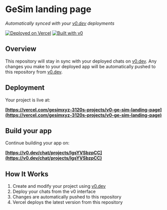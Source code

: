 # GeSim landing page

*Automatically synced with your [v0.dev](https://v0.dev) deployments*

[![Deployed on Vercel](https://img.shields.io/badge/Deployed%20on-Vercel-black?style=for-the-badge&logo=vercel)](https://vercel.com/gesimxyz-3120s-projects/v0-ge-sim-landing-page)
[![Built with v0](https://img.shields.io/badge/Built%20with-v0.dev-black?style=for-the-badge)](https://v0.dev/chat/projects/IgsYVSbzpCC)

## Overview

This repository will stay in sync with your deployed chats on [v0.dev](https://v0.dev).
Any changes you make to your deployed app will be automatically pushed to this repository from [v0.dev](https://v0.dev).

## Deployment

Your project is live at:

**[https://vercel.com/gesimxyz-3120s-projects/v0-ge-sim-landing-page](https://vercel.com/gesimxyz-3120s-projects/v0-ge-sim-landing-page)**

## Build your app

Continue building your app on:

**[https://v0.dev/chat/projects/IgsYVSbzpCC](https://v0.dev/chat/projects/IgsYVSbzpCC)**

## How It Works

1. Create and modify your project using [v0.dev](https://v0.dev)
2. Deploy your chats from the v0 interface
3. Changes are automatically pushed to this repository
4. Vercel deploys the latest version from this repository